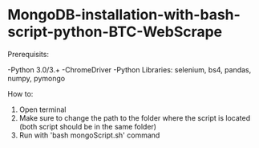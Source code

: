 # MongoDB-installation-with-bash-script-python-BTC-WebScrape

Prerequisits:

-Python 3.0/3.+
-ChromeDriver
-Python Libraries: selenium, bs4, pandas, numpy, pymongo


How to:

1. Open terminal
2. Make sure to change the path to the folder where the script is located (both script should be in the same folder)
3. Run with 'bash mongoScript.sh' command
